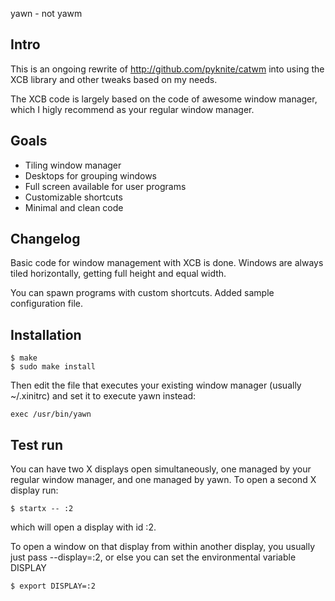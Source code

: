yawn - not yawm

Intro
-----

This is an ongoing rewrite of http://github.com/pyknite/catwm into using the XCB library and other tweaks based on my needs.

The XCB code is largely based on the code of awesome window manager, which I higly recommend as your regular window manager.

Goals
-----

* Tiling window manager
* Desktops for grouping windows
* Full screen available for user programs
* Customizable shortcuts
* Minimal and clean code

Changelog
------

Basic code for window management with XCB is done. Windows are always tiled horizontally, getting full height and equal width. 

You can spawn programs with custom shortcuts. Added sample configuration file.

Installation
------------

    $ make
    $ sudo make install

Then edit the file that executes your existing window manager (usually ~/.xinitrc) and set it to execute yawn instead:

    exec /usr/bin/yawn


Test run
--------

You can have two X displays open simultaneously, one managed by your regular window manager, and one managed by yawn. To open a second X display run:

    $ startx -- :2

which will open a display with id :2.

To open a window on that display from within another display, you usually just pass --display=:2, or else you can set the environmental variable DISPLAY

    $ export DISPLAY=:2
